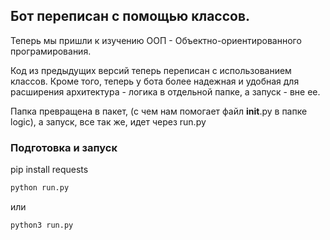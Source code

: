 ## Бот переписан с помощью классов.

Теперь мы пришли к изучению ООП - Объектно-ориентированного програмирования.

Код из предыдущих версий теперь переписан с использованием классов.
Кроме того, теперь у бота более надежная и удобная для расширения архитектура - логика в отдельной папке, а запуск - вне ее.

Папка превращена в пакет, (с чем нам помогает файл  __init__.py в папке logic), а запуск, все так же, идет через run.py


### Подготовка и запуск

pip install requests

```bash
python run.py

```
или

```bash
python3 run.py
```
